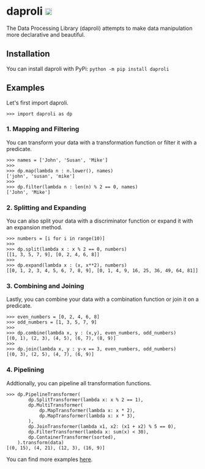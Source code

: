 # daproli <a href="https://badge.fury.io/py/daproli"><img src="https://badge.fury.io/py/daproli.svg" alt="PyPI version" height="18"></a>
The Data Processing Library (daproli) attempts to make data manipulation more declarative and beautiful.

## Installation

You can install daproli with PyPi:
`python -m pip install daproli`

## Examples

Let's first import daproli.

```python3
>>> import daproli as dp
```

### 1. Mapping and Filtering

You can transform your data with a transformation function or filter it with a predicate.

```python3
>>> names = ['John', 'Susan', 'Mike']
>>>
>>> dp.map(lambda n : n.lower(), names)
['john', 'susan', 'mike']
>>>
>>> dp.filter(lambda n : len(n) % 2 == 0, names)
['John', 'Mike']
```

### 2. Splitting and Expanding

You can also split your data with a discriminator function or expand it with an expansion method.

```python3
>>> numbers = [i for i in range(10)]
>>> 
>>> dp.split(lambda x : x % 2 == 0, numbers)
[[1, 3, 5, 7, 9], [0, 2, 4, 6, 8]]
>>> 
>>> dp.expand(lambda x : (x, x**2), numbers)
[[0, 1, 2, 3, 4, 5, 6, 7, 8, 9], [0, 1, 4, 9, 16, 25, 36, 49, 64, 81]]
```

### 3. Combining and Joining

Lastly, you can combine your data with a combination function or join it on a predicate.

```python3
>>> even_numbers = [0, 2, 4, 6, 8]
>>> odd_numbers = [1, 3, 5, 7, 9]
>>> 
>>> dp.combine(lambda x, y : (x,y), even_numbers, odd_numbers)
[(0, 1), (2, 3), (4, 5), (6, 7), (8, 9)]
>>> 
>>> dp.join(lambda x, y : y-x == 3, even_numbers, odd_numbers)
[(0, 3), (2, 5), (4, 7), (6, 9)]
```

### 4. Pipelining

Addtionally, you can pipeline all transformation functions.

```python3
>>> dp.PipelineTransformer(
        dp.SplitTransformer(lambda x: x % 2 == 1),
        dp.MultiTransformer(
            dp.MapTransformer(lambda x: x * 2),
            dp.MapTransformer(lambda x: x * 3),
        ),
        dp.JoinTransformer(lambda x1, x2: (x1 + x2) % 5 == 0),
        dp.FilterTransformer(lambda x: sum(x) < 30),
        dp.ContainerTransformer(sorted),
    ).transform(data)
[(0, 15), (4, 21), (12, 3), (16, 9)]
```

You can find more examples <a href="https://github.com/ermshaua/daproli/tree/master/daproli/example">here</a>. 